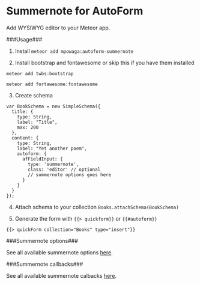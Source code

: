 Summernote for AutoForm
=======================

Add WYSIWYG editor to your Meteor app.

###Usage###

1) Install `meteor add mpowaga:autoform-summernote`

2) Install bootstrap and fontawesome or skip this if you have them installed

`meteor add twbs:bootstrap`

`meteor add fortawesome:fontawesome`

3) Create schema

```
var BookSchema = new SimpleSchema({
  title: {
    type: String,
    label: "Title",
    max: 200
  },
  content: {
    type: String,
    label: "Yet another poem",
    autoform: {
      afFieldInput: {
        type: 'summernote',
        class: 'editor' // optional
        // summernote options goes here
      }
    }
  }
});
```

4) Attach schema to your collection `Books.attachSchema(BookSchema)`

5) Generate the form with `{{> quickform}}` or `{{#autoform}}`

```
{{> quickForm collection="Books" type="insert"}}
```

###Summernote options###

See all available summernote options [here](http://hackerwins.github.io/summernote/features.html#api).

###Summernote callbacks###

See all available summernote calbacks [here](http://hackerwins.github.io/summernote/features.html#callbacks).
